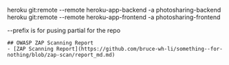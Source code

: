 heroku git:remote --remote  heroku-app-backend -a photosharing-backend
heroku git:remote --remote  heroku-app-frontend -a photosharing-frontend

--prefix is for pusing partial for the repo

```
## OWASP ZAP Scanning Report
- [ZAP Scanning Report](https://github.com/bruce-wh-li/something--for-nothing/blob/zap-scan/report_md.md)
```